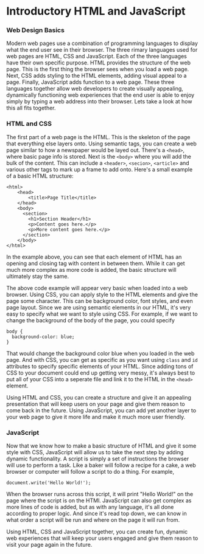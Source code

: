 # Introductory HTML and JavaScript

### Web Design Basics

Modern web pages use a combination of programming languages to display what the end user see in their browser. The three rimary languages used for web pages are HTML, CSS and JavaScript. Each of the three languages have their own specific purpose. HTML provides the structure of the web page. This is the first thing the browser sees when you load a web page. Next, CSS adds styling to the HTML elements, adding visual appeal to a page. Finally, JavaScript adds function to a web page. These three languages together allow web developers to create visually appealing, dynamically functioning web experiences that the end user is able to enjoy simply by typing a web address into their browser. Lets take a look at how this all fits together.

### HTML and CSS

The first part of a web page is the HTML. This is the skeleton of the page that everything else layers onto. Using semantic tags, you can create a web page similar to how a newspaper would be layed out. There's a `<head>`, where basic page info is stored. Next is the `<body>` where you will add the bulk of the content. This can include a `<header>`, `<secion>`, `<article>` and various other tags to mark up a frame to add onto. Here's a small example of a basic HTML structure:
```
<html>
	<head>
		<title>Page Title</title>
	</head>
    <body>
      <section>
        <h1>Section Header</h1>
        <p>Content goes here.</p>
        <p>More content goes here.</p>
      </section>
    </body>
</html>
```
In the example above, you can see that each element of HTML has an opening and closing tag with content in between them. While it can get much more complex as more code is added, the basic structure will ultimately stay the same. 

The above code example will appear very basic when loaded into a web browser. Using CSS, you can apply style to the HTML elements and give the page some character. This can be background color, font styles, and even page layout. Since we are using semantic elements in our HTML, it's very easy to specify what we want to style using CSS. For example, if we want to change the background of the body of the page, you could specify 
```
body {
  background-color: blue;
}
```
That would change the background color blue when you loaded in the web page. And with CSS, you can get as specific as you want using `class` and `id` attributes to specify specific elements of your HTML. Since adding tons of CSS to your document could end up getting very messy, it's always best to put all of your CSS into a seperate file and link it to the HTML in the `<head>` element. 

Using HTML and CSS, you can create a structure and give it an appealing presentation that will keep users on your page and give them reason to come back in the future. Using JavaScript, you can add yet another layer to your web page to give it more life and make it much more user friendly. 

### JavaScript
Now that we know how to make a basic structure of HTML and give it some style with CSS, JavaScript will allow us to take the next step by adding dynamic functionality. A script is simply a set of instructions the browser will use to perform a task. Like a baker will follow a recipe for a cake, a web browser or computer will follow a script to do a thing. For example, 
```
document.write('Hello World!');
```
When the browser runs across this script, it will print "Hello World!" on the page where the script is on the HTMl. JavaScript can also get complex as more lines of code is added, but as with any language, it's all done according to proper logic. And since it's read top down, we can know in what order a script will be run and where on the page it will run from. 

Using HTML, CSS and JavaScript together, you can create fun, dynamic web experiences that will keep your users engaged and give them reason to visit your page again in the future.